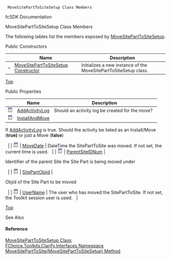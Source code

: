 ﻿     MoveSitePartToSiteSetup Class Members                                                   

fcSDK Documentation

MoveSitePartToSiteSetup Class Members

The following tables list the members exposed by [MoveSitePartToSiteSetup](FChoice.Toolkits.Clarify~FChoice.Toolkits.Clarify.Interfaces.MoveSitePartToSiteSetup.md).

Public Constructors

|   | Name | Description |
| --- | --- | --- |
| ![Public Constructor](dotnetimages/publicConstructor.png) | [MoveSitePartToSiteSetup Constructor](FChoice.Toolkits.Clarify~FChoice.Toolkits.Clarify.Interfaces.MoveSitePartToSiteSetup~_ctor.md) | Initializes a new instance of the MoveSitePartToSiteSetup class.   |

[Top](#top)

Public Properties

|   | Name | Description |
| --- | --- | --- |
| ![Public Property](dotnetimages/publicProperty.png) | [AddActivityLog](FChoice.Toolkits.Clarify~FChoice.Toolkits.Clarify.Interfaces.MoveSitePartToSiteSetup~AddActivityLog.md) | Should an activity log be created for the move?   |
| ![Public Property](dotnetimages/publicProperty.png) | [InstallAndMove](FChoice.Toolkits.Clarify~FChoice.Toolkits.Clarify.Interfaces.MoveSitePartToSiteSetup~InstallAndMove.md) | 
If [AddActivityLog](FChoice.Toolkits.Clarify~FChoice.Toolkits.Clarify.Interfaces.MoveSitePartToSiteSetup~AddActivityLog.md) is true. Should the activity be listed as an Install/Move (**true)** or just a Move (**false**)

  |
| ![Public Property](dotnetimages/publicProperty.png) | [MoveDate](FChoice.Toolkits.Clarify~FChoice.Toolkits.Clarify.Interfaces.MoveSitePartToSiteSetup~MoveDate.md) | DateTime the SitePartToSite was moved. If not set, the current time is used.   |
| ![Public Property](dotnetimages/publicProperty.png) | [ParentSiteIDNum](FChoice.Toolkits.Clarify~FChoice.Toolkits.Clarify.Interfaces.MoveSitePartToSiteSetup~ParentSiteIDNum.md) | 

Identifier of the parent Site the Site Part is being moved under

  |
| ![Public Property](dotnetimages/publicProperty.png) | [SitePartObjid](FChoice.Toolkits.Clarify~FChoice.Toolkits.Clarify.Interfaces.MoveSitePartToSiteSetup~SitePartObjid.md) | 

Objid of the Site Part to be moved

  |
| ![Public Property](dotnetimages/publicProperty.png) | [UserName](FChoice.Toolkits.Clarify~FChoice.Toolkits.Clarify.Interfaces.MoveSitePartToSiteSetup~UserName.md) | The user who has moved the SitePartToSite. If not set, the Toolkit session user is used.   |

[Top](#top)

See Also

#### Reference

[MoveSitePartToSiteSetup Class](FChoice.Toolkits.Clarify~FChoice.Toolkits.Clarify.Interfaces.MoveSitePartToSiteSetup.md)  
[FChoice.Toolkits.Clarify.Interfaces Namespace](FChoice.Toolkits.Clarify~FChoice.Toolkits.Clarify.Interfaces_namespace.md)  
[MoveSitePartToSite(MoveSitePartToSiteSetup) Method](FChoice.Toolkits.Clarify~FChoice.Toolkits.Clarify.Interfaces.InterfacesToolkit~MoveSitePartToSite(MoveSitePartToSiteSetup).md)